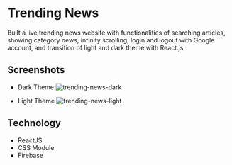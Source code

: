 # Trending News
Built a live trending news website with functionalities of searching articles, showing category news, infinity scrolling, login and logout with Google account, and transition of light and dark theme with React.js.

## Screenshots
- Dark Theme
![trending-news-dark](https://github.com/sephinejo/trending-news/assets/110086543/7fa6bf49-7b4c-4330-a869-442c583472bd)

- Light Theme
![trending-news-light](https://github.com/sephinejo/trending-news/assets/110086543/fcdf73a7-f1e2-4b78-8482-97f38bc07d86)

## Technology
- ReactJS
- CSS Module
- Firebase
